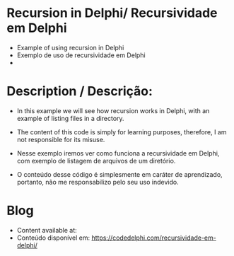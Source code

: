 # Recursion in Delphi/ Recursividade em Delphi
- Example of using recursion in Delphi
- Exemplo de uso de recursividade em Delphi
- 
# Description / Descrição:
- In this example we will see how recursion works in Delphi, with an example of listing files in a directory.
- The content of this code is simply for learning purposes, therefore, I am not responsible for its misuse.

- Nesse exemplo iremos ver como funciona a recursividade em Delphi, com exemplo de listagem de arquivos de um diretório.
- O conteúdo desse código é simplesmente em caráter de aprendizado, portanto, não me responsabilizo pelo seu uso indevido.

# Blog
- Content available at:
- Conteúdo disponível em:
  https://codedelphi.com/recursividade-em-delphi/
